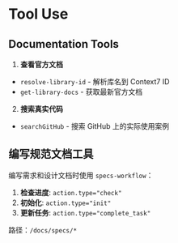 # Tool Use

## Documentation Tools

1. **查看官方文档**
- `resolve-library-id` - 解析库名到 Context7 ID
- `get-library-docs` - 获取最新官方文档

2. **搜索真实代码**
- `searchGitHub` - 搜索 GitHub 上的实际使用案例

## 编写规范文档工具

编写需求和设计文档时使用 `specs-workflow`：

1. **检查进度**: `action.type="check"`
2. **初始化**: `action.type="init"`
3. **更新任务**: `action.type="complete_task"`

路径：`/docs/specs/*`
